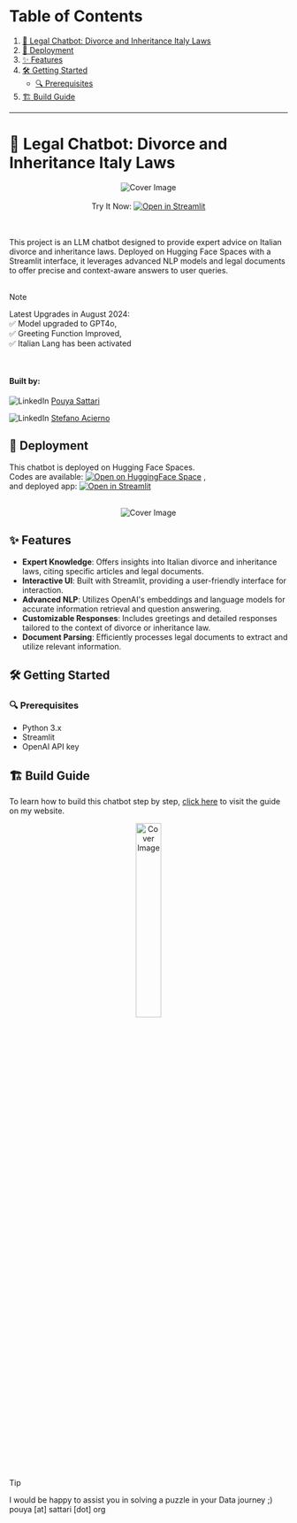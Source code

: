 # Table of Contents
1. [📜 Legal Chatbot: Divorce and Inheritance Italy Laws](#-legal-chatbot-divorce-and-inheritance-italy-laws)
2. [🚀 Deployment](#-deployment)
3. [✨ Features](#-features)
4. [🛠️ Getting Started](#%EF%B8%8F-getting-started)
   - [🔍 Prerequisites](#-prerequisites)
5. [🏗️ Build Guide](#%EF%B8%8F-build-guide)

---

# 📜 Legal Chatbot: Divorce and Inheritance Italy Laws

<div align="center">
  <img src="https://sattari.org/wp-content/uploads/2024/01/Screen_Recording_2024-01-31_at_16_06_49_AdobeExpress-ezgif.com-video-to-gif-converter.gif" alt="Cover Image" style="max-width:100%; max-height:300px; pointer-events: none;">
</div>

<div align="center">
   <br>
  Try It Now: <a href="https://sattari-legal-chat-bot.hf.space" target="_blank"><img src="https://static.streamlit.io/badges/streamlit_badge_black_white.svg" alt="Open in Streamlit"></a>
</div>

<br>
<br>

This project is an LLM chatbot designed to provide expert advice on Italian divorce and inheritance laws. Deployed on Hugging Face Spaces with a Streamlit interface, it leverages advanced NLP models and legal documents to offer precise and context-aware answers to user queries.
<br>
<br>


> [!NOTE]  
> Latest Upgrades in August 2024: <br> ✅ Model upgraded to GPT4o, <br> ✅ Greeting Function Improved, <br> ✅ Italian Lang has been activated
<br>




#### Built by:
![LinkedIn](https://img.shields.io/badge/-blue?style=flat&logo=LinkedIn&logoColor=white) [Pouya Sattari](https://www.linkedin.com/in/pouya-sattari/) 

![LinkedIn](https://img.shields.io/badge/-blue?style=flat&logo=LinkedIn&logoColor=white) [Stefano Acierno](https://www.linkedin.com/in/stefano-acierno-490b24284) 



## 🚀 Deployment

This chatbot is deployed on Hugging Face Spaces.</br> Codes are available:  [![Open on HuggingFace Space](https://huggingface.co/datasets/huggingface/badges/resolve/main/open-in-hf-spaces-md.svg)](https://huggingface.co/spaces/sattari/legal-chat-bot/tree/main)  , </br>and deployed app: [![Open in Streamlit](https://static.streamlit.io/badges/streamlit_badge_black_white.svg)](https://sattari-legal-chat-bot.hf.space)

<br>

<div align="center">
  <img src="https://sattari.org/wp-content/uploads/2024/02/thumbnail.png" alt="Cover Image" style="max-width:50%; max-height:50%; pointer-events: none;">
</div>

## ✨ Features

- **Expert Knowledge**: Offers insights into Italian divorce and inheritance laws, citing specific articles and legal documents.
- **Interactive UI**: Built with Streamlit, providing a user-friendly interface for interaction.
- **Advanced NLP**: Utilizes OpenAI's embeddings and language models for accurate information retrieval and question answering.
- **Customizable Responses**: Includes greetings and detailed responses tailored to the context of divorce or inheritance law.
- **Document Parsing**: Efficiently processes legal documents to extract and utilize relevant information.

## 🛠️ Getting Started

### 🔍 Prerequisites

- Python 3.x
- Streamlit
- OpenAI API key

## 🏗️ Build Guide

To learn how to build this chatbot step by step, [click here](https://sattari.org/legal-chatbot-divorce-and-inheritance-italy-laws/) to visit the guide on my website.

<div align="center">
  <img src="https://sattari.org/wp-content/uploads/2024/03/dl.beatsnoop.com-1709658529.jpg" alt="Cover Image" style="width:30%; height:30%; pointer-events: none;">
</div>



> [!TIP]
> I would be happy to assist you in solving a puzzle in your Data journey ;)
>            <br>    pouya [at] sattari [dot] org

